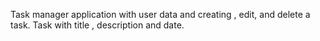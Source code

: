 Task manager application with user data and creating , edit, and delete a task. 
Task with title , description and date.
